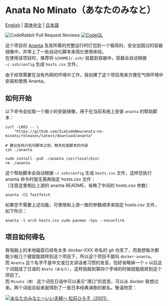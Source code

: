 # Anata No Minato（あなたのみなと）

[English](README.md) | [简体中文](README_zh-Hans.md) | [日本語](README_ja.md)  
  
![CodeRabbit Pull Request Reviews](https://img.shields.io/coderabbit/prs/github/IceCodeNew/anata-no-minato?utm_source=oss&utm_medium=github&utm_campaign=IceCodeNew%2Fanata-no-minato&labelColor=171717&color=FF570A&link=https%3A%2F%2Fcoderabbit.ai&label=CodeRabbit+Reviews)
[![CodeQL](https://github.com/IceCodeNew/anata-no-minato/actions/workflows/github-code-scanning/codeql/badge.svg)](https://github.com/IceCodeNew/anata-no-minato/actions/workflows/github-code-scanning/codeql)
  
这个项目将 [Ananta](https://github.com/cwt/ananta) 及其所需的完整运行时打包到一个极简的、安全加固过的容器镜像中，并带上了一些自动化脚本来简化使用体验。  
在使用该项目时，推荐将 `${HOME}/.ssh/` 挂载到容器中，容器会自动根据 `~/.ssh/config` 生成 `hosts.csv` 文件。  
  
由于经常需要在没有外网的环境中工作，我创建了这个项目用来方便在气隙环境中安装和使用 Ananta。  

## 如何开始

以下命令会拉取一个极小的安装镜像，用于在当前系统上安装 `ananta` 的帮助脚本：

```shell
curl -LROJ -- \
    "https://github.com/IceCodeNew/anata-no-minato/releases/latest/download/ananta"

# 建议在执行任何脚本之前，都先检查脚本的内容
cat ./ananta

sudo install -pvD ./ananta /usr/local/bin/
rm ./ananta
```

这个帮助脚本会自动根据 `~/.ssh/config` 生成 `hosts.csv` 文件，这样您执行 ananta 命令时就无需再指定 hosts.csv 文件：  
（注意这里相比上游的 ananta README，省略了中间的 hosts.csv 参数）  

```shell
ananta -CS fastfetch
```

如果您不需要上述功能，可使用和上游一致的参数顺序来指定 hosts.csv 文件，如下所示：  

```shell
ananta -t arch hosts.csv sudo pacman -Syu --noconfirm
```

## 项目如何得名

我电脑上的本地磁盘已经有太多 docker-XXX 命名的 git 仓库了，而我想每次都能少敲几个键就能跳转到这个项目下，所以这个项目不能叫 `docker-ananta`。  
而 `Ananta` 这个名字不是中文或日文讲话者习惯的发音，恰好省略掉一个 `n` 以后这个词就成了日语的 `Anata（あなた）`，这样我敲到第四个字母的时候就能跳转到这个项目了。  
而 `Minato（港）` 这个词在日语中可以表示“港口”的意思，可以从 docker 联想过来。两个词组合起来就得到了一首日本经典演歌的歌名。敬请欣赏：  
  
[![あなたのみなと～いい夫婦～ 松前ひろ子（2001）](https://i.ytimg.com/vi/sCRvjlTX8Fw/maxresdefault.jpg)](https://youtu.be/sCRvjlTX8Fw)
